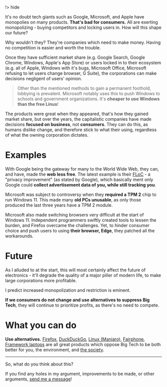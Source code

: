!> hide

<head>
    <title>Monopolistic troubble</title>
    <meta name="permalinks" content="disabled"> <!-- part of JS on icelk.dev & kvarn.org, options: disabled|enabled|not-titles -->
    <meta name="description" content="Reasons why it's dangerous to have monopolies such as Google, Apple, and Microsoft.">
</head>

It's no doubt tech giants such as Google, Microsoft, and Apple have monopolies on many products.
**That's bad for consumers.**
All are exerting monopolizing - buying competitors and locking users in.
How will this shape our future?

Why wouldn't they? They're companies which need to make money. Having no competition is easier and worth the trouble.

Once they have sufficient market share (e.g. Google Search, Google Chrome, Windows, Apple's App Store)
or users locked in to their ecosystem (e.g. all of Apple, Windows with it's bugs, Microsoft Office, Microsoft refusing to let users change browser, G Suite), the corporations can make decisions negligent of users' opinion.

> Other than the mentioned methods to gain a permanent foothold, lobbying is prevalent. Microsoft notably uses this to push Windows to schools and government organizations.
> It's **cheaper to use Windows than the free Linux**!

The products were great when they appeared, that's how they gained market share, but over the years, the capitalistic companies have made decisions **focused on business**, not **consumers**.
They can do this, as humans dislike change, and therefore stick to what their using, regardless of what the owning corporation dictates.

# Examples

With Google being the gateway for many to the World Wide Web, they can, and have, made the **web less free**.
The latest example is their [FLoC](https://www.wired.com/story/google-floc-privacy-ad-tracking-explainer/) - a "privacy improvement" (as stated by Google), which basically ment only Google could **collect advertisement data of you, while still tracking you**.

Microsoft was subject to controversy when they **required a TPM 2** chip to run Windows 11.
This made many **old PCs unusable**, as only those produced the last three years have a TPM 2 module.

Microsoft also made switching browsers very difficult at the start of Windows 11.
Independent programmers swiftly created tools to lessen the burden, and Firefox overcame the challenges.
Yet, to hinder consumer choice and push users to using **their browser, Edge**, they patched all the workarounds.

# Future

As I alluded to at the start, this will most certainly affect the future of electronics -
it'll degrade the quality of a major piller of modern life, to make large corporations more profitable.

I predict increased monopolization and restriction is eminent.

**If we consumers do not change and use alternatives to suppress Big Tech**, they will continue to prioritize profits, as there's no need to compete.

# What you can do

**Use alternatives.**
[Firefox](https://mozilla.org/en-GB/firefox/new/), [DuckDuckGo](https://duck.com/), [Linux (Manjaro)](https://manjaro.org/download/#kde-plasma), [Fairphone](https://www.fairphone.com/en/), [Framework laptops](https://frame.work/)
are all great products which oppose Big Tech to be both better for you, the environment, and [the society](bubbles.).

---

So, what do you think about this?

If you find any holes in my argument, improvements to be made, or other arguments, [send me a message](mailto:Icelk<main@icelk.dev>)!
